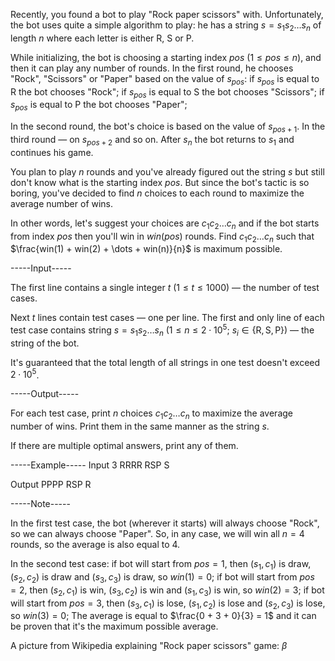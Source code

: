 Recently, you found a bot to play "Rock paper scissors" with. Unfortunately, the bot uses quite a simple algorithm to play: he has a string $s = s_1 s_2 \dots s_{n}$ of length $n$ where each letter is either R, S or P.

While initializing, the bot is choosing a starting index $pos$ ($1 \le pos \le n$), and then it can play any number of rounds. In the first round, he chooses "Rock", "Scissors" or "Paper" based on the value of $s_{pos}$:   if $s_{pos}$ is equal to R the bot chooses "Rock";  if $s_{pos}$ is equal to S the bot chooses "Scissors";  if $s_{pos}$ is equal to P the bot chooses "Paper"; 

In the second round, the bot's choice is based on the value of $s_{pos + 1}$. In the third round — on $s_{pos + 2}$ and so on. After $s_n$ the bot returns to $s_1$ and continues his game.

You plan to play $n$ rounds and you've already figured out the string $s$ but still don't know what is the starting index $pos$. But since the bot's tactic is so boring, you've decided to find $n$ choices to each round to maximize the average number of wins.

In other words, let's suggest your choices are $c_1 c_2 \dots c_n$ and if the bot starts from index $pos$ then you'll win in $win(pos)$ rounds. Find $c_1 c_2 \dots c_n$ such that $\frac{win(1) + win(2) + \dots + win(n)}{n}$ is maximum possible.


-----Input-----

The first line contains a single integer $t$ ($1 \le t \le 1000$) — the number of test cases.

Next $t$ lines contain test cases — one per line. The first and only line of each test case contains string $s = s_1 s_2 \dots s_{n}$ ($1 \le n \le 2 \cdot 10^5$; $s_i \in \{\text{R}, \text{S}, \text{P}\}$) — the string of the bot.

It's guaranteed that the total length of all strings in one test doesn't exceed $2 \cdot 10^5$.


-----Output-----

For each test case, print $n$ choices $c_1 c_2 \dots c_n$ to maximize the average number of wins. Print them in the same manner as the string $s$.

If there are multiple optimal answers, print any of them.


-----Example-----
Input
3
RRRR
RSP
S

Output
PPPP
RSP
R


-----Note-----

In the first test case, the bot (wherever it starts) will always choose "Rock", so we can always choose "Paper". So, in any case, we will win all $n = 4$ rounds, so the average is also equal to $4$.

In the second test case:   if bot will start from $pos = 1$, then $(s_1, c_1)$ is draw, $(s_2, c_2)$ is draw and $(s_3, c_3)$ is draw, so $win(1) = 0$;  if bot will start from $pos = 2$, then $(s_2, c_1)$ is win, $(s_3, c_2)$ is win and $(s_1, c_3)$ is win, so $win(2) = 3$;  if bot will start from $pos = 3$, then $(s_3, c_1)$ is lose, $(s_1, c_2)$ is lose and $(s_2, c_3)$ is lose, so $win(3) = 0$;  The average is equal to $\frac{0 + 3 + 0}{3} = 1$ and it can be proven that it's the maximum possible average.

A picture from Wikipedia explaining "Rock paper scissors" game:  $\beta$
